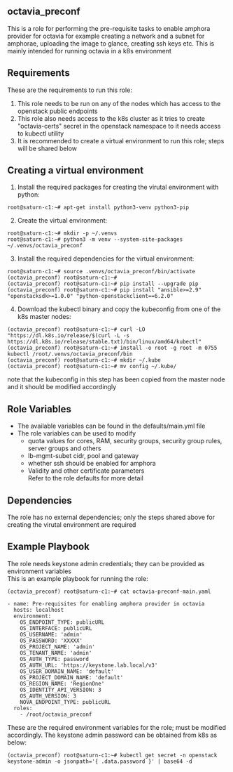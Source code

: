 ## octavia_preconf

This is a role for performing the pre-requisite tasks to enable amphora provider for octavia for example creating a network and a subnet for amphorae, uploading the image to glance, creating ssh keys etc. This is mainly intended for running octavia in a k8s environment

## Requirements

These are the requirements to run this role:
1. This role needs to be run on any of the nodes which has access to the openstack public endpoints
2. This role also needs access to the k8s cluster as it tries to create "octavia-certs" secret in the openstack namespace to it needs access to kubectl utility
3. It is recommended to create a virtual environment to run this role; steps will be shared below

## Creating a virtual environment

1. Install the required packages for creating the virutal environment with python:
```
root@saturn-c1:~# apt-get install python3-venv python3-pip
```
2. Create the virtual environment:
```
root@saturn-c1:~# mkdir -p ~/.venvs
root@saturn-c1:~# python3 -m venv --system-site-packages ~/.venvs/octavia_preconf
```
3. Install the required dependencies for the virtual environment:
```
root@saturn-c1:~# source .venvs/octavia_preconf/bin/activate
(octavia_preconf) root@saturn-c1:~#
(octavia_preconf) root@saturn-c1:~# pip install --upgrade pip
(octavia_preconf) root@saturn-c1:~# pip install "ansible>=2.9" "openstacksdk>=1.0.0" "python-openstackclient==6.2.0"
```
4. Download the kubectl binary and copy the kubeconfig from one of the k8s master nodes:
```
(octavia_preconf) root@saturn-c1:~# curl -LO "https://dl.k8s.io/release/$(curl -L -s https://dl.k8s.io/release/stable.txt)/bin/linux/amd64/kubectl"
(octavia_preconf) root@saturn-c1:~# install -o root -g root -m 0755 kubectl /root/.venvs/octavia_preconf/bin
(octavia_preconf) root@saturn-c1:~# mkdir ~/.kube
(octavia_preconf) root@saturn-c1:~# mv config ~/.kube/
```
note that the kubeconfig in this step has been copied from the master node and it should be modified accordingly

## Role Variables

+ The available variables can be found in the defaults/main.yml file
+ The role variables can be used to modify
    + quota values for cores, RAM, security groups, security group rules, server groups and others
    + lb-mgmt-subet cidr, pool and gateway
    + whether ssh should be enabled for amphora
    + Validity and other certificate parameters \
Refer to the role defaults for more detail  

## Dependencies

The role has no external dependencies; only the steps shared above for creating the virutal environment are required

## Example Playbook

The role needs keystone admin credentials; they can be provided as environment variables \
This is an example playbook for running the role:

```
(octavia_preconf) root@saturn-c1:~# cat octavia-preconf-main.yaml 

- name: Pre-requisites for enabling amphora provider in octavia
  hosts: localhost
  environment:
    OS_ENDPOINT_TYPE: publicURL
    OS_INTERFACE: publicURL
    OS_USERNAME: 'admin'
    OS_PASSWORD: 'XXXXX'
    OS_PROJECT_NAME: 'admin'
    OS_TENANT_NAME: 'admin'
    OS_AUTH_TYPE: password
    OS_AUTH_URL: 'https://keystone.lab.local/v3'
    OS_USER_DOMAIN_NAME: 'default'
    OS_PROJECT_DOMAIN_NAME: 'default'
    OS_REGION_NAME: 'RegionOne'
    OS_IDENTITY_API_VERSION: 3
    OS_AUTH_VERSION: 3
    NOVA_ENDPOINT_TYPE: publicURL
  roles:  
    - /root/octavia_preconf
```

These are the required environment variables for the role; must be modified accordingly. The keystone admin password can be obtained from k8s as below:
```
(octavia_preconf) root@saturn-c1:~# kubectl get secret -n openstack keystone-admin -o jsonpath='{ .data.password }' | base64 -d
```
